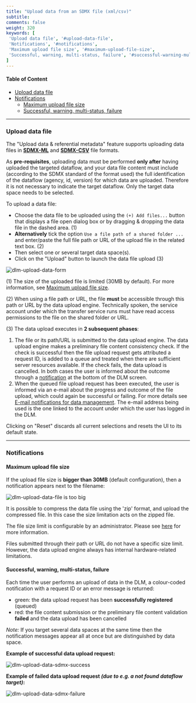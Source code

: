 ```yaml
---
title: "Upload data from an SDMX file (xml/csv)"
subtitle: 
comments: false
weight: 320
keywords: [
 'Upload data file', '#upload-data-file',
 'Notifications', '#notifications',
 'Maximum upload file size', '#maximum-upload-file-size',
 'Successful, warning, multi-status, failure', '#successful-warning-multi-status-failure',
]
---
```


#### Table of Content
- [Upload data file](#upload-data-file)
- [Notifications](#notifications)
  - [Maximum upload file size](#maximum-upload-file-size)
  - [Successful, warning, multi-status, failure](#successful-warning-multi-status-failure)

---

### Upload data file
The "Upload data & referential metadata" feature supports uploading data files in **[SDMX-ML](https://github.com/sdmx-twg/sdmx-ml)** and **[SDMX-CSV](https://github.com/sdmx-twg/sdmx-csv/blob/master/data-message/docs/sdmx-csv-field-guide.md)** file formats.  

As **pre-requisites**, uploading data must be performed **only after** having uploaded the targeted dataflow, and your data file content must include (according to the SDMX standard of the format used) the full identification of the dataflow (agency, id, version) for which data are uploaded. Therefore it is not necessary to indicate the target dataflow. Only the target data space needs to be selected.

To upload a data file:
* Choose the data file to be uploaded using the `(+) Add files...` button that displays a file open dialog box or by dragging & dropping the data file in the dashed area. (1)
* **Alternatively** tick the option `Use a file path of a shared folder ...` and enter/paste the full file path or URL of the upload file in the related text box. (2)
* Then select one or several target data space(s).
* Click on the "Upload" button to launch the data file upload (3)

![dlm-upload-data-form](/dotstatsuite-documentation/images/dlm-upload-data-sdmx-form.png)

(1) The size of the uploaded file is limited (30MB by default). For more information, see [Maximum upload file size](#maximum-upload-file-size).    

(2) When using a file path or URL, the file **must** be accessible through this path or URL by the data upload engine. Technically spoken, the service account under which the transfer service runs must have read access permissions to the file on the shared folder or URL.   

(3) The data upload executes in **2 subsequent phases**:  
1) The file or its path/URL is submitted to the data upload engine. The data upload engine makes a preliminary file content consistency check. If the check is successful then the file upload request gets attributed a request ID, is added to a queue and treated when there are sufficient server resources available. If the check fails, the data upload is cancelled. In both cases the user is informed about the outcome through a [notification](#notifications) at the bottom of the DLM screen.
2) When the queued file upload request has been executed, the user is informed via an e-mail about the progress and outcome of the file upload, which could again be successful or failing. For more details see [E-mail notifications for data management](https://sis-cc.gitlab.io/dotstatsuite-documentation/using-api/message-through-mail/). The e-mail address being used is the one linked to the account under which the user has logged in the DLM.  

Clicking on "Reset" discards all current selections and resets the UI to its default state. 

---

### Notifications
#### Maximum upload file size
If the upload file size is **bigger than 30MB** (default configuration), then a notification appears next to the filename:

![dlm-upload-data-file is too big](/dotstatsuite-documentation/images/dlm-upload-data-sdmx-too-big-file.png)

It is possible to compress the data file using the 'zip' format, and upload the compressed file. In this case the size limitation acts on the zipped file.

The file size limit is configurable by an administrator. Please see [here](https://sis-cc.gitlab.io/dotstatsuite-documentation/configurations/dlm-configuration/#upload-size-limit) for more information.

Files submitted through their path or URL do not have a specific size limit. However, the data upload engine always has internal hardware-related limitations.

#### Successful, warning, multi-status, failure
Each time the user performs an upload of data in the DLM, a colour-coded notification with a request ID or an error message is returned:  
* green: the data upload request has been **successfully registered** (queued)
* red: the file content submission or the preliminary file content validation **failed** and the data upload has been cancelled

*Note:* If you target several data spaces at the same time then the notification messages appear all at once but are distinguished by data space.

**Example of successful data upload request:**

![dlm-upload-data-sdmx-success](/dotstatsuite-documentation/images/dlm-upload-data-sdmx-success.png)

**Example of failed data upload request *(due to e.g. a not found dataflow target)*:**

![dlm-upload-data-sdmx-failure](/dotstatsuite-documentation/images/dlm-upload-data-sdmx-failure.png)
